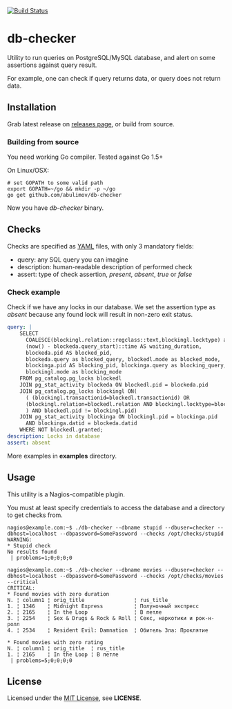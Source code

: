 [![Build Status](https://travis-ci.org/abulimov/db-checker.svg?branch=master)](https://travis-ci.org/abulimov/db-checker)

# db-checker

Utility to run queries on PostgreSQL/MySQL database, and alert on some assertions against
query result.

For example, one can check if query returns data, or query does not return data.

## Installation

Grab latest release on [releases page](https://github.com/abulimov/db-checker/releases),
or build from source.

### Building from source

You need working Go compiler.
Tested against Go 1.5+

On Linux/OSX:

```
# set GOPATH to some valid path
export GOPATH=~/go && mkdir -p ~/go
go get github.com/abulimov/db-checker
```

Now you have *db-checker* binary.

## Checks

Checks are specified as [YAML](http://www.yaml.org) files,
with only 3 mandatory fields:

* query: any SQL query you can imagine
* description: human-readable description of performed check
* assert: type of check assertion, *present*, *absent*, *true* or *false*

### Check example

Check if we have any locks in our database.
We set the assertion type as *absent* because any found lock will result in
non-zero exit status.

```yaml
query: |
    SELECT
      COALESCE(blockingl.relation::regclass::text,blockingl.locktype) as locked_item,
      (now() - blockeda.query_start)::time AS waiting_duration,
      blockeda.pid AS blocked_pid,
      blockeda.query as blocked_query, blockedl.mode as blocked_mode,
      blockinga.pid AS blocking_pid, blockinga.query as blocking_query,
      blockingl.mode as blocking_mode
    FROM pg_catalog.pg_locks blockedl
    JOIN pg_stat_activity blockeda ON blockedl.pid = blockeda.pid
    JOIN pg_catalog.pg_locks blockingl ON(
      ( (blockingl.transactionid=blockedl.transactionid) OR
      (blockingl.relation=blockedl.relation AND blockingl.locktype=blockedl.locktype)
      ) AND blockedl.pid != blockingl.pid)
    JOIN pg_stat_activity blockinga ON blockingl.pid = blockinga.pid
      AND blockinga.datid = blockeda.datid
    WHERE NOT blockedl.granted;
description: Locks in database
assert: absent
```

More examples in **examples** directory.

## Usage

This utility is a Nagios-compatible plugin.

You must at least specify credentials to access the database and a directory
to get checks from.

```console
nagios@example.com:~$ ./db-checker --dbname stupid --dbuser=checker --dbhost=localhost --dbpassword=SomePassword --checks /opt/checks/stupid
WARNING:
* Stupid check
No results found
 | problems=1;0;0;0;0

nagios@example.com:~$ ./db-checker --dbname movies --dbuser=checker --dbhost=localhost --dbpassword=SomePassword --checks /opt/checks/movies --critical
CRITICAL:
* Found movies with zero duration
N. ¦ column1 ¦ orig_title                ¦ rus_title
1. ¦ 1346    ¦ Midnight Express          ¦ Полуночный экспресс
2. ¦ 2165    ¦ In the Loop               ¦ В петле
3. ¦ 2254    ¦ Sex & Drugs & Rock & Roll ¦ Секс, наркотики и рок-н-ролл
4. ¦ 2534    ¦ Resident Evil: Damnation  ¦ Обитель Зла: Проклятие

* Found movies with zero rating
N. ¦ column1 ¦ orig_title  ¦ rus_title
1. ¦ 2165    ¦ In the Loop ¦ В петле
 | problems=5;0;0;0;0
```

## License

Licensed under the [MIT License](http://opensource.org/licenses/MIT),
see **LICENSE**.
